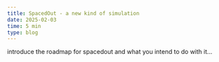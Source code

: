 ```yaml
---
title: SpacedOut - a new kind of simulation
date: 2025-02-03
time: 5 min
type: blog
---
```

introduce the roadmap for spacedout and what you intend to do with it...